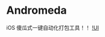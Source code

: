 # Andromeda
iOS 傻瓜式一键自动化打包工具！！
[!UI](https://github.com/liucaide/Andromeda/blob/master/imags/QQ20181122-181358.png)
